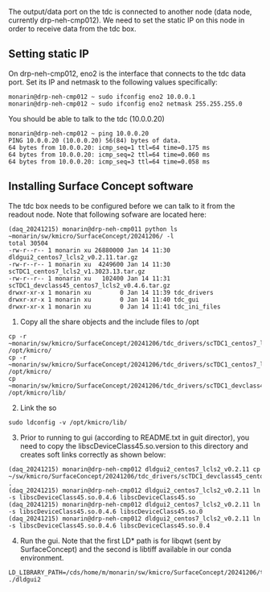 The output/data port on the tdc is connected to another node (data node, currently drp-neh-cmp012). We need to set the static IP on this node in order to receive data from the tdc box.
## Setting static IP 
On drp-neh-cmp012, eno2 is the interface that connects to the tdc data port. Set its IP and netmask to the following values specifically:
```
monarin@drp-neh-cmp012 ~ sudo ifconfig eno2 10.0.0.1
monarin@drp-neh-cmp012 ~ sudo ifconfig eno2 netmask 255.255.255.0
```
You should be able to talk to the tdc (10.0.0.20)
```
monarin@drp-neh-cmp012 ~ ping 10.0.0.20
PING 10.0.0.20 (10.0.0.20) 56(84) bytes of data.
64 bytes from 10.0.0.20: icmp_seq=1 ttl=64 time=0.175 ms
64 bytes from 10.0.0.20: icmp_seq=2 ttl=64 time=0.060 ms
64 bytes from 10.0.0.20: icmp_seq=3 ttl=64 time=0.058 ms
```
## Installing Surface Concept software
The tdc box needs to be configured before we can talk to it from the readout node. 
Note that following sofware are located here:
```
(daq_20241215) monarin@drp-neh-cmp011 python ls ~monarin/sw/kmicro/SurfaceConcept/20241206/ -l
total 30504
-rw-r--r-- 1 monarin xu 26880000 Jan 14 11:30 dldgui2_centos7_lcls2_v0.2.11.tar.gz
-rw-r--r-- 1 monarin xu  4249600 Jan 14 11:30 scTDC1_centos7_lcls2_v1.3023.13.tar.gz
-rw-r--r-- 1 monarin xu   102400 Jan 14 11:31 scTDC1_devclass45_centos7_lcls2_v0.4.6.tar.gz
drwxr-xr-x 1 monarin xu        0 Jan 14 11:39 tdc_drivers
drwxr-xr-x 1 monarin xu        0 Jan 14 11:40 tdc_gui
drwxr-xr-x 1 monarin xu        0 Jan 14 11:41 tdc_ini_files
```
1. Copy all the share objects and the include files to /opt
```
cp -r ~monarin/sw/kmicro/SurfaceConcept/20241206/tdc_drivers/scTDC1_centos7_lcls2_v1.3023.13/include /opt/kmicro/
cp -r ~monarin/sw/kmicro/SurfaceConcept/20241206/tdc_drivers/scTDC1_centos7_lcls2_v1.3023.13/lib /opt/kmicro/
cp ~monarin/sw/kmicro/SurfaceConcept/20241206/tdc_drivers/scTDC1_devclass45_centos7_lcls2_v1.3023.13/* /opt/kmicro/lib/
```
2. Link the so
```
sudo ldconfig -v /opt/kmicro/lib/
```
3. Prior to running to gui (according to README.txt in guit director), you need to copy the libscDeviceClass45.so.version to this directory and creates soft links correctly as shown below:
```
(daq_20241215) monarin@drp-neh-cmp012 dldgui2_centos7_lcls2_v0.2.11 cp ~/sw/kmicro/SurfaceConcept/20241206/tdc_drivers/scTDC1_devclass45_centos7_lcls2_v1.3023.13/libscDeviceClass45.so.0.4.6 .
(daq_20241215) monarin@drp-neh-cmp012 dldgui2_centos7_lcls2_v0.2.11 ln -s libscDeviceClass45.so.0.4.6 libscDeviceClass45.so
(daq_20241215) monarin@drp-neh-cmp012 dldgui2_centos7_lcls2_v0.2.11 ln -s libscDeviceClass45.so.0.4.6 libscDeviceClass45.so.0
(daq_20241215) monarin@drp-neh-cmp012 dldgui2_centos7_lcls2_v0.2.11 ln -s libscDeviceClass45.so.0.4.6 libscDeviceClass45.so.0.4
```
4. Run the gui. Note that the first LD* path is for libqwt (sent by SurfaceConcept) and the second is libtiff available in our conda environment.
```
LD_LIBRARY_PATH=/cds/home/m/monarin/sw/kmicro/SurfaceConcept/20241206/tdc_gui/dldgui2_centos7_lcls2_v0.2.11:$CONDA_PREFIX/lib ./dldgui2
```

